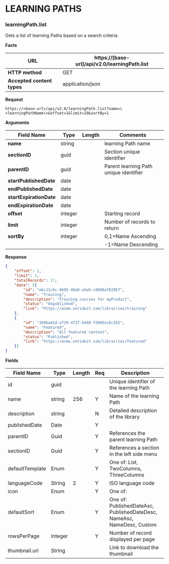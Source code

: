 ﻿**LEARNING PATHS**
=============

### learningPath.list

Gets a list of learning Paths based on a search criteria

**Facts**

| **URL**                    |  https://[base-url]/api/v2.0/learningPath.list |
|----------------------------|------------------|
| **HTTP method**            | GET              |
| **Accepted content types** | application/json |

**Request**

```text
https://<base-url>/api/v2.0/learningPath.list?name=\<learningPathName\>&offset=1&limit=10&sortBy=1
```

**Arguments**

| **Field Name**          | **Type** | **Length** | **Comments**                          |
|-------------------------|----------|------------|-------------------------------------- |
| **name**                | string   |            | learning Path name                    |
| **sectionID**           | guid     |            | Section unique identifier             |
| **parentID**            | guid     |            | Parent learning Path unique identifier|
| **startPublishedDate**  | date     |            |                                       |
| **endPublishedDate**    | date     |            |                                       |
| **startExpirationDate** | date     |            |                                       |
| **endExpirationDate**   | date     |            |                                       |
| **offset**              | integer  |            | Starting record                       |
| **limit**               | integer  |            | Number of records to return           |
| **sortBy**              | integer  |            | 0,1=Name Ascending                    |
|                         |          |            | -1=Name Descending                    |

**Response**

```json
{
    "offset": 1,
    "limit": 2,
    "totalRecords": 17,
    "data": [{
        "id": "ebc11c6c-9695-49a0-a5e6-c0098af82957",
        "name": "Training",
        "description": "Training courses for myProduct",
        "status": "Unpublished",
        "link": "https://acme.ontidwit.com/librairies/training"
    },
    {
        "id": "3b8ba42d-af29-472f-b448-fd905ec6c355",
        "name": "Featured",
        "description": "All featured content",
        "status": "Published",
        "link": "https://acme.ontidwit.com/librairies/featured"
    }]
}

```

**Fields**

| **Field Name**  | **Type** | **Length** | **Req** | **Description**                                                        |
|-----------------|----------|------------|---------|------------------------------------------------------------------------|
| id              | guid     |            |         | Unique identifier of the learning Path                                 |
| name            | string   | 256        | Y       | Name of the learning Path                                              |
| description     | string   |            | N       | Detailed description of the library                                    |
| publishedDate   | Date     |            | Y       |                                                                        |
| parentID        | Guid     |            | Y       | References the parent learning Path                                    |
| sectionID       | Guid     |            | Y       | References a section in the left side menu                             |
| defaultTemplate | Enum     |            | Y       | One of: List, TwoColumns, ThreeColumns                                 |
| languageCode    | String   | 2          | Y       | ISO language code                                                      |
| icon            | Enum     |            | Y       | One of:                                                                |
| defaultSort     | Enum     |            | Y       | One of: PublishedDateAsc, PublishedDateDesc, NameAsc, NameDesc, Custom |
| rowsPerPage     | Integer  |            | Y       | Number of record displayed per page                                    |
| thumbnail.url   | String   |            |         | Link to download the thumbnail                                         |
